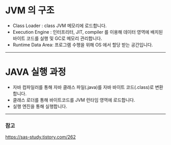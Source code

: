 # JVM 의 구조
- Class Loader : class JVM 메모리에 로드합니다.
- Execution Engine : 인터프리터, JIT, compiler 를 이용해 데이터 영역에 배치된 바이트 코드를 실행 및 GC로 메모리 관리합니다.
- Runtime Data Area: 프로그램 수행을 위해 OS 에서 할당 받는 공간입니다.

---  

# JAVA 실행 과정
- 자바 컴파일러를 통해 자바 클래스 파일(.java)를 자바 바이트 코드(.class)로 변환합니다.
- 클래스 로더를 통해 바이트코드를 JVM 런타임 영역에 로드합니다.
- 실행 엔진을 통해 실행합니다.


---

### 참고   
https://sas-study.tistory.com/262  